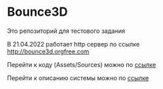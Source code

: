# Bounce3D

Это репозиторий для тестового задания

В 21.04.2022 работает http сервер по ссылке http://bounce3d.orgfree.com

Перейти к коду (Assets/Sources) можно по [ссылке](Assets/Sources)

Перейти к описанию системы можно по [ссылке](Assets/Sources/README.md)
